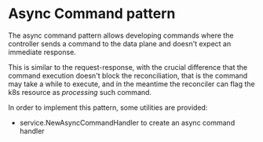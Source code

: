 # Async Command pattern

The async command pattern allows developing commands where the controller sends a command to the data plane and doesn't expect an immediate response.

This is similar to the request-response, with the crucial difference that the command execution doesn't block the reconciliation, that is the command may take a while to execute, and in the meantime the reconciler can flag the k8s resource as _processing_ such command.

In order to implement this pattern, some utilities are provided:

* service.NewAsyncCommandHandler to create an async command handler


